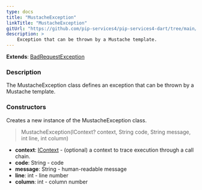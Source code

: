 ```yaml
---
type: docs
title: "MustacheException"
linkTitle: "MustacheException"
gitUrl: "https://github.com/pip-services4/pip-services4-dart/tree/main/pip-services4-expressions-dart"
description: > 
    Exception that can be thrown by a Mustache template.
---
```


**Extends**: [BadRequestException](../../../commons/errors/bad_request_exception)

### Description

The MustacheException class defines an exception that can be thrown by a Mustache template.

### Constructors
Creates a new instance of the MustacheException class.

> MustacheException(IContext? context, String code, String message, int line, int column)

- **context**: [IContext](../../../components/context/icontext) - (optional) a context to trace execution through a call chain.
- **code**: String - code
- **message**: String - human-readable message
- **line**: int - line number
- **column**: int - column number
